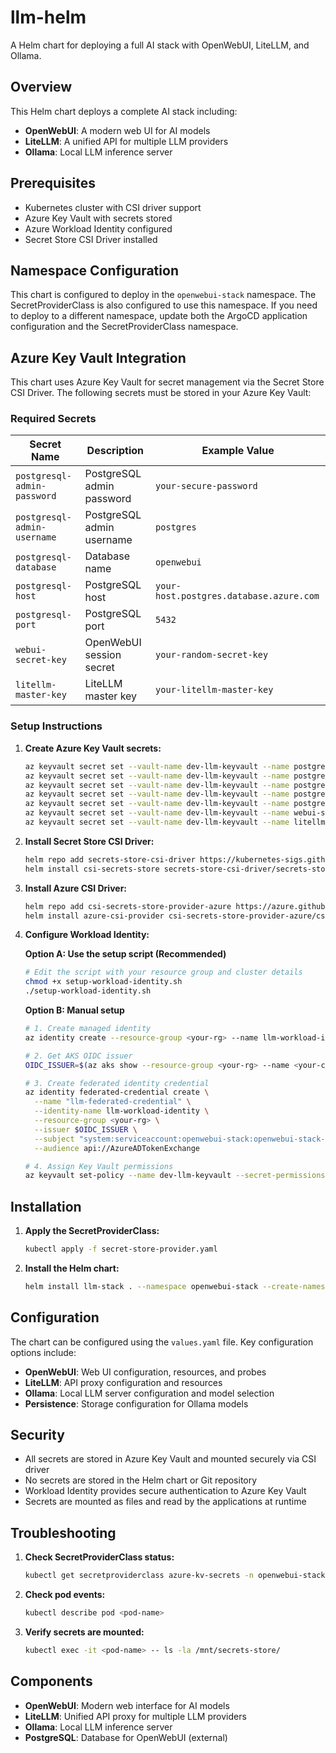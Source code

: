 # llm-helm
A Helm chart for deploying a full AI stack with OpenWebUI, LiteLLM, and Ollama.

## Overview

This Helm chart deploys a complete AI stack including:
- **OpenWebUI**: A modern web UI for AI models
- **LiteLLM**: A unified API for multiple LLM providers
- **Ollama**: Local LLM inference server

## Prerequisites

- Kubernetes cluster with CSI driver support
- Azure Key Vault with secrets stored
- Azure Workload Identity configured
- Secret Store CSI Driver installed

## Namespace Configuration

This chart is configured to deploy in the `openwebui-stack` namespace. The SecretProviderClass is also configured to use this namespace. If you need to deploy to a different namespace, update both the ArgoCD application configuration and the SecretProviderClass namespace.

## Azure Key Vault Integration

This chart uses Azure Key Vault for secret management via the Secret Store CSI Driver. The following secrets must be stored in your Azure Key Vault:

### Required Secrets

| Secret Name | Description | Example Value |
|-------------|-------------|---------------|
| `postgresql-admin-password` | PostgreSQL admin password | `your-secure-password` |
| `postgresql-admin-username` | PostgreSQL admin username | `postgres` |
| `postgresql-database` | Database name | `openwebui` |
| `postgresql-host` | PostgreSQL host | `your-host.postgres.database.azure.com` |
| `postgresql-port` | PostgreSQL port | `5432` |
| `webui-secret-key` | OpenWebUI session secret | `your-random-secret-key` |
| `litellm-master-key` | LiteLLM master key | `your-litellm-master-key` |

### Setup Instructions

1. **Create Azure Key Vault secrets:**
   ```bash
   az keyvault secret set --vault-name dev-llm-keyvault --name postgresql-admin-password --value "your-password"
   az keyvault secret set --vault-name dev-llm-keyvault --name postgresql-admin-username --value "postgres"
   az keyvault secret set --vault-name dev-llm-keyvault --name postgresql-database --value "openwebui"
   az keyvault secret set --vault-name dev-llm-keyvault --name postgresql-host --value "your-host.postgres.database.azure.com"
   az keyvault secret set --vault-name dev-llm-keyvault --name postgresql-port --value "5432"
   az keyvault secret set --vault-name dev-llm-keyvault --name webui-secret-key --value "your-random-secret-key"
   az keyvault secret set --vault-name dev-llm-keyvault --name litellm-master-key --value "your-litellm-master-key"
   ```

2. **Install Secret Store CSI Driver:**
   ```bash
   helm repo add secrets-store-csi-driver https://kubernetes-sigs.github.io/secrets-store-csi-driver/charts
   helm install csi-secrets-store secrets-store-csi-driver/secrets-store-csi-driver --namespace kube-system
   ```

3. **Install Azure CSI Driver:**
   ```bash
   helm repo add csi-secrets-store-provider-azure https://azure.github.io/secrets-store-csi-driver-provider-azure/charts
   helm install azure-csi-provider csi-secrets-store-provider-azure/csi-secrets-store-provider-azure --namespace kube-system
   ```

4. **Configure Workload Identity:**
   
   **Option A: Use the setup script (Recommended)**
   ```bash
   # Edit the script with your resource group and cluster details
   chmod +x setup-workload-identity.sh
   ./setup-workload-identity.sh
   ```
   
   **Option B: Manual setup**
   ```bash
   # 1. Create managed identity
   az identity create --resource-group <your-rg> --name llm-workload-identity
   
   # 2. Get AKS OIDC issuer
   OIDC_ISSUER=$(az aks show --resource-group <your-rg> --name <your-cluster> --query oidcIssuerProfile.issuerUrl -o tsv)
   
   # 3. Create federated identity credential
   az identity federated-credential create \
     --name "llm-federated-credential" \
     --identity-name llm-workload-identity \
     --resource-group <your-rg> \
     --issuer $OIDC_ISSUER \
     --subject "system:serviceaccount:openwebui-stack:openwebui-stack-sa" \
     --audience api://AzureADTokenExchange
   
   # 4. Assign Key Vault permissions
   az keyvault set-policy --name dev-llm-keyvault --secret-permissions get list --object-id <managed-identity-principal-id>
   ```

## Installation

1. **Apply the SecretProviderClass:**
   ```bash
   kubectl apply -f secret-store-provider.yaml
   ```

2. **Install the Helm chart:**
   ```bash
   helm install llm-stack . --namespace openwebui-stack --create-namespace
   ```

## Configuration

The chart can be configured using the `values.yaml` file. Key configuration options include:

- **OpenWebUI**: Web UI configuration, resources, and probes
- **LiteLLM**: API proxy configuration and resources
- **Ollama**: Local LLM server configuration and model selection
- **Persistence**: Storage configuration for Ollama models

## Security

- All secrets are stored in Azure Key Vault and mounted securely via CSI driver
- No secrets are stored in the Helm chart or Git repository
- Workload Identity provides secure authentication to Azure Key Vault
- Secrets are mounted as files and read by the applications at runtime

## Troubleshooting

1. **Check SecretProviderClass status:**
   ```bash
   kubectl get secretproviderclass azure-kv-secrets -n openwebui-stack -o yaml
   ```

2. **Check pod events:**
   ```bash
   kubectl describe pod <pod-name>
   ```

3. **Verify secrets are mounted:**
   ```bash
   kubectl exec -it <pod-name> -- ls -la /mnt/secrets-store/
   ```

## Components

- **OpenWebUI**: Modern web interface for AI models
- **LiteLLM**: Unified API proxy for multiple LLM providers
- **Ollama**: Local LLM inference server
- **PostgreSQL**: Database for OpenWebUI (external)
